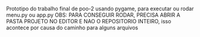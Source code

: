 Prototipo do trabalho final de poo-2 usando pygame,
para executar ou rodar menu.py ou app.py  OBS: PARA CONSEGUIR RODAR, PRECISA ABRIR A PASTA PROJETO NO EDITOR E NAO O REPOSITORIO INTEIRO, isso acontece por causa do caminho para alguns arquivos
